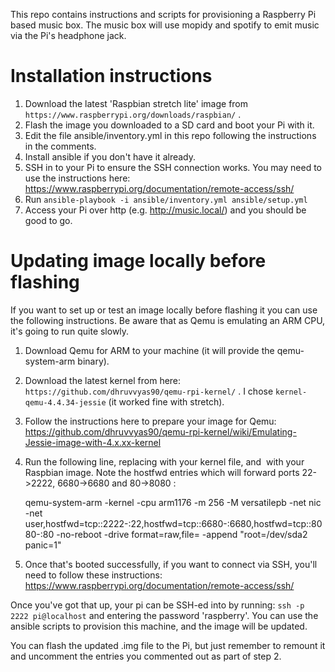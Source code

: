 This repo contains instructions and scripts for provisioning a Raspberry Pi based music box. The music box will use mopidy and spotify to emit music via the Pi's headphone jack.

# Installation instructions

1. Download the latest 'Raspbian stretch lite' image from `https://www.raspberrypi.org/downloads/raspbian/` .
2. Flash the image you downloaded to a SD card and boot your Pi with it.
3. Edit the file ansible/inventory.yml in this repo following the instructions in the comments.
4. Install ansible if you don't have it already.
5. SSH in to your Pi to ensure the SSH connection works. You may need to use the instructions here: https://www.raspberrypi.org/documentation/remote-access/ssh/
6. Run `ansible-playbook -i ansible/inventory.yml ansible/setup.yml`
7. Access your Pi over http (e.g. http://music.local/) and you should be good to go.

# Updating image locally before flashing

If you want to set up or test an image locally before flashing it you can use the following instructions. Be aware that as Qemu is emulating an ARM CPU, it's going to run quite slowly.

1. Download Qemu for ARM to your machine (it will provide the qemu-system-arm binary).
2. Download the latest kernel from here: `https://github.com/dhruvvyas90/qemu-rpi-kernel/` . I chose `kernel-qemu-4.4.34-jessie` (it worked fine with stretch).
3. Follow the instructions here to prepare your image for Qemu: https://github.com/dhruvvyas90/qemu-rpi-kernel/wiki/Emulating-Jessie-image-with-4.x.xx-kernel
4. Run the following line, replacing <kernel> with your kernel file, and <image> with your Raspbian image. Note the hostfwd entries which will forward ports 22->2222, 6680->6680 and 80->8080 :

    qemu-system-arm -kernel <kernel> -cpu arm1176 -m 256 -M versatilepb -net nic -net user,hostfwd=tcp::2222-:22,hostfwd=tcp::6680-:6680,hostfwd=tcp::8080-:80 -no-reboot -drive format=raw,file=<image> -append "root=/dev/sda2 panic=1"

5. Once that's booted successfully, if you want to connect via SSH, you'll need to follow these instructions: https://www.raspberrypi.org/documentation/remote-access/ssh/

Once you've got that up, your pi can be SSH-ed into by running: `ssh -p 2222 pi@localhost` and entering the password 'raspberry'. You can use the ansible scripts to provision this machine, and the image will be updated.

You can flash the updated .img file to the Pi, but just remember to remount it and uncomment the entries you commented out as part of step 2.
